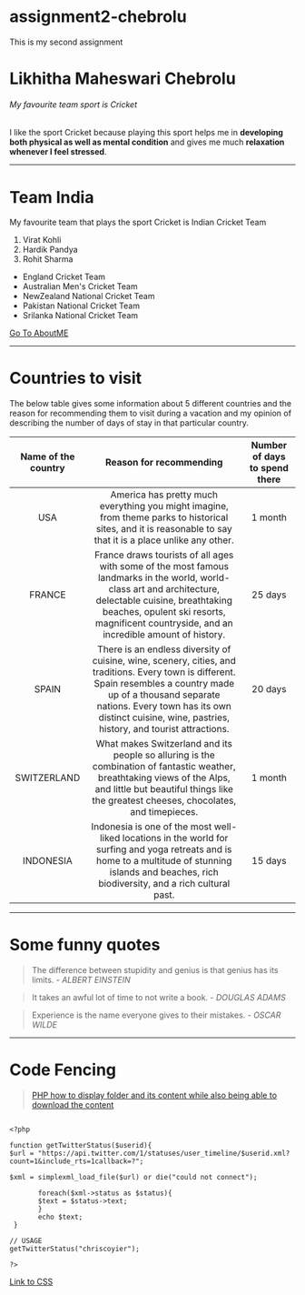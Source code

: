 # assignment2-chebrolu
This is my second assignment
# Likhitha Maheswari Chebrolu
###### My favourite team sport is Cricket
I like the sport Cricket because playing this sport helps me in **developing both physical as well as mental condition** and gives me much **relaxation whenever I feel stressed**.

---

# Team India

 My favourite team that plays the sport Cricket is Indian Cricket Team
 1. Virat Kohli
 2. Hardik Pandya
 3. Rohit Sharma
 * England Cricket Team
 * Australian Men's Cricket Team
 * NewZealand National Cricket Team
 * Pakistan National Cricket Team
 * Srilanka National Cricket Team

  [Go To AboutME](AboutME.md)

  ---

  # Countries to visit
  The below table gives some information about 5 different countries and the reason for recommending them to visit during a vacation and my opinion of describing the number of days of stay in that particular country.
  
  | Name of the country | Reason for recommending| Number of days to spend there|
  |        :---:        |           :---:        |             :---:            |
  |         USA         |America has pretty much everything you might imagine, from theme parks to historical sites, and it is reasonable to say that it is a place unlike any other.|1 month|
  |         FRANCE       |France draws tourists of all ages with some of the most famous landmarks in the world, world-class art and architecture, delectable cuisine, breathtaking beaches, opulent ski resorts, magnificent countryside, and an incredible amount of history.|25 days|
  |        SPAIN        |There is an endless diversity of cuisine, wine, scenery, cities, and traditions. Every town is different. Spain resembles a country made up of a thousand separate nations. Every town has its own distinct cuisine, wine, pastries, history, and tourist attractions.|20 days|
  |      SWITZERLAND    |What makes Switzerland and its people so alluring is the combination of fantastic weather, breathtaking views of the Alps, and little but beautiful things like the greatest cheeses, chocolates, and timepieces.|1 month|
  |      INDONESIA      |Indonesia is one of the most well-liked locations in the world for surfing and yoga retreats and is home to a multitude of stunning islands and beaches, rich biodiversity, and a rich cultural past.|15 days|

  ---
  # Some funny quotes 
  >The difference between stupidity and genius is that genius has its limits. - *ALBERT EINSTEIN*

  >It takes an awful lot of time to not write a book. - *DOUGLAS ADAMS*
  
  >Experience is the name everyone gives to their mistakes. - *OSCAR WILDE*

  ---

  # Code Fencing 

  >[PHP how to display folder and its content while also being able to download the content](https://stackoverflow.com/questions/70110560/php-how-to-display-folder-and-its-content-while-also-being-able-to-download-the)

```

<?php

function getTwitterStatus($userid){
$url = "https://api.twitter.com/1/statuses/user_timeline/$userid.xml?count=1&include_rts=1callback=?";

$xml = simplexml_load_file($url) or die("could not connect");

       foreach($xml->status as $status){
       $text = $status->text;
       }
       echo $text;
 }

// USAGE
getTwitterStatus("chriscoyier");

?>

```

  [Link to CSS](https://css-tricks.com/snippets/php/get-latest-twitter-status/)